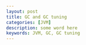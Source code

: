 ```yaml
---
layout: post
title: GC and GC tuning
categories: [JVM]
description: some word here
keywords: JVM, GC, GC tuning
---
```


